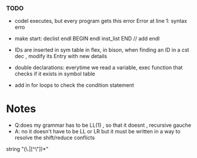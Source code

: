 
### TODO
- codel executes, but every program gets this error
Error at line 1: syntax erro

- make start: declist endl BEGIN endl inst_list END // add endl
- IDs are inserted in sym table in flex, in bison, when finding an ID in a cst dec , modify its Entry with new details
- double declarations: everytime we read a variable, exec function that checks if it exists in symbol table
- add in for loops to check the condition statement

# Notes
- Q:does my grammar has to be LL(1) , so that it doesnt , recursive gauche  
- A: no it doesn't have to be LL or LR but it must be written in a way to resolve the shift/reduce conflicts

string            \"(\\.|[^\\"])*\"
